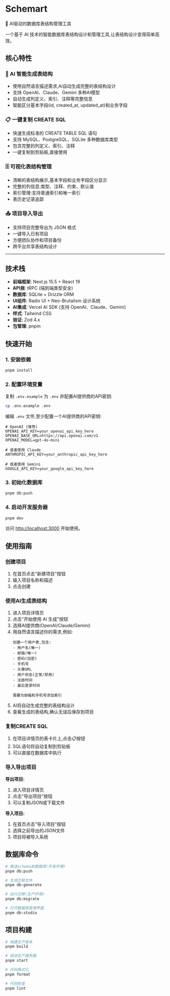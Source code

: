 # Schemart

🤖 AI驱动的数据库表结构管理工具

一个基于 AI 技术的智能数据库表结构设计和管理工具,让表结构设计变得简单高效。

## 核心特性

### 🤖 AI 智能生成表结构
- 使用自然语言描述需求,AI自动生成完整的表结构设计
- 支持 OpenAI、Claude、Gemini 多种AI模型
- 自动生成列定义、索引、注释等完整信息
- 智能区分基本字段(id, created_at, updated_at)和业务字段

### 📋 一键复制 CREATE SQL
- 快速生成标准的 CREATE TABLE SQL 语句
- 支持 MySQL、PostgreSQL、SQLite 多种数据库类型
- 包含完整的列定义、索引、注释
- 一键复制到剪贴板,直接使用

### 🗄️ 可视化表结构管理
- 清晰的表结构展示,基本字段和业务字段区分显示
- 完整的列信息:类型、注释、约束、默认值
- 索引管理:支持普通索引和唯一索引
- 表历史记录追踪

### 📤 项目导入导出
- 支持项目完整导出为 JSON 格式
- 一键导入已有项目
- 方便团队协作和项目备份
- 跨平台共享表结构设计

---

## 技术栈

- **前端框架**: Next.js 15.5 + React 19
- **API层**: tRPC (端到端类型安全)
- **数据库**: SQLite + Drizzle ORM
- **UI组件**: Radix UI + Neo-Brutalism 设计系统
- **AI集成**: Vercel AI SDK (支持 OpenAI、Claude、Gemini)
- **样式**: Tailwind CSS
- **验证**: Zod 4.x
- **包管理**: pnpm

## 快速开始

### 1. 安装依赖

```bash
pnpm install
```

### 2. 配置环境变量

复制 `.env.example` 为 `.env` 并配置AI提供商的API密钥:

```bash
cp .env.example .env
```

编辑 `.env` 文件,至少配置一个AI提供商的API密钥:

```env
# OpenAI (推荐)
OPENAI_API_KEY=your_openai_api_key_here
OPENAI_BASE_URL=https://api.openai.com/v1
OPENAI_MODEL=gpt-4o-mini

# 或者使用 Claude
ANTHROPIC_API_KEY=your_anthropic_api_key_here

# 或者使用 Gemini
GOOGLE_API_KEY=your_google_api_key_here
```

### 3. 初始化数据库

```bash
pnpm db:push
```

### 4. 启动开发服务器

```bash
pnpm dev
```

访问 [http://localhost:3000](http://localhost:3000) 开始使用。

## 使用指南

### 创建项目

1. 在首页点击"新建项目"按钮
2. 输入项目名称和描述
3. 点击创建

### 使用AI生成表结构

1. 进入项目详情页
2. 点击"开始使用 AI 生成"按钮
3. 选择AI提供商(OpenAI/Claude/Gemini)
4. 用自然语言描述你的需求,例如:
   ```
   创建一个用户表,包含:
   - 用户名(唯一)
   - 邮箱(唯一)
   - 密码(加密)
   - 手机号
   - 头像URL
   - 用户状态(正常/禁用)
   - 注册时间
   - 最后登录时间

   需要为邮箱和手机号添加索引
   ```
5. AI将自动生成完整的表结构设计
6. 查看生成的表结构,确认无误后保存到项目

### 复制CREATE SQL

1. 在项目详情页的表卡片上,点击📋按钮
2. SQL语句将自动复制到剪贴板
3. 可以直接在数据库中执行

### 导入导出项目

**导出项目:**
1. 进入项目详情页
2. 点击"导出项目"按钮
3. 可以复制JSON或下载文件

**导入项目:**
1. 在首页点击"导入项目"按钮
2. 选择之前导出的JSON文件
3. 项目将被导入系统

## 数据库命令

```bash
# 推送schema到数据库(开发环境)
pnpm db:push

# 生成迁移文件
pnpm db:generate

# 运行迁移(生产环境)
pnpm db:migrate

# 打开数据库管理界面
pnpm db:studio
```

## 项目构建

```bash
# 构建生产版本
pnpm build

# 启动生产服务器
pnpm start

# 代码格式化
pnpm format

# 代码检查
pnpm lint
```
